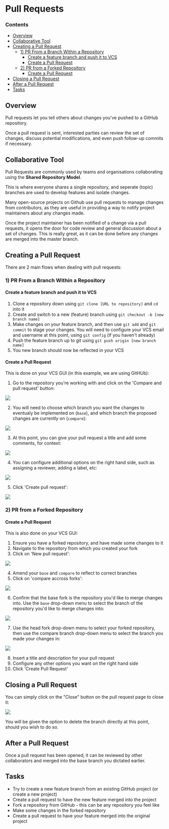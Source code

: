 # Pull Requests

<!--TOC_START-->
### Contents
- [Overview](#overview)
- [Collaborative Tool](#collaborative-tool)
- [Creating a Pull Request](#creating-a-pull-request)
	- [1) PR From a Branch Within a Repository](#1-pr-from-a-branch-within-a-repository)
		- [Create a feature branch and push it to VCS](#create-a-feature-branch-and-push-it-to-vcs)
		- [Create a Pull Request](#create-a-pull-request)
	- [2) PR from a Forked Repository](#2-pr-from-a-forked-repository)
		- [Create a Pull Request](#create-a-pull-request-1)
- [Closing a Pull Request](#closing-a-pull-request)
- [After a Pull Request](#after-a-pull-request)
- [Tasks](#tasks)

<!--TOC_END-->
## Overview
Pull requests let you tell others about changes you've pushed to a GitHub repository.  

Once a pull request is sent, interested parties can review the set of changes, discuss potential modifications, and even push follow-up commits if necessary.

## Collaborative Tool
Pull Requests are commonly used by teams and organisations collaborating using the **Shared Repository Model**.

This is where everyone shares a single repository, and seperate (topic) branches are used to develop features and isolate changes.

Many open-source projects on Github use pull requests to manage changes from contributors, as they are useful in providing a way to notify project maintainers about any changes made.

Once the project maintainer has been notified of a change via a pull requests, it opens the door for code review and general discussion about a set of changes.
This is really great, as it can be done before any changes are merged into the master branch.

## Creating a Pull Request
There are 2 main flows when dealing with pull requests:

### 1) PR From a Branch Within a Repository
#### Create a feature branch and push it to VCS
1. Clone a repository down using `git clone [URL to repository]` and `cd` into it
2. Create and switch to a new (feature) branch using `git checkout -b [new branch name]`
3. Make changes on your feature branch, and then use `git add` and `git commit` to stage your changes. You will need to configure your VCS email and username at this point, using `git config` (if you haven't already) 
4. Push the feature branch up to git using `git push origin [new branch name]`
5. You new branch should now be reflected in your VCS

#### Create a Pull Request
This is done on your VCS GUI (in this example, we are using GitHUb):

1. Go to the repository you're working with and click on the 'Compare and pull request' button:

![](https://i.imgur.com/4C9qMiD.png?1)

2. You will need to choose which branch you want the changes to eventualy be implemented on (`base`), and which branch the proposed changes are currently on (`compare`):

![](https://i.imgur.com/lWX58HA.png?1)

3. At this point, you can give your pull request a title and add some comments, for context:

![](https://i.imgur.com/geCW0mU.png?1)

4. You can configure additional options on the right hand side, such as assigning a reviewer, adding a label, etc:

![](https://i.imgur.com/i0zyMAG.png?2)

5. Click 'Create pull request':

![](https://i.imgur.com/xwRCTyk.png?3)

### 2) PR from a Forked Repository
#### Create a Pull Request
This is also done on your VCS GUI:

1. Ensure you have a forked repository, and have made some changes to it
2. Navigate to the repository from which you created your fork
3. Click on 'New pull request':

![](https://help.github.com/assets/images/help/pull_requests/pull-request-start-review-button.png)

4. Amend your `base` and `compare` to reflect to correct branches
5. Click on 'compare accross forks':

![](https://help.github.com/assets/images/help/pull_requests/compare-across-forks-link.png)

6. Confirm that the base fork is the repository you'd like to merge changes into. Use the `base` drop-down menu to select the branch of the repository you'd like to merge changes into:

![](https://help.github.com/assets/images/help/pull_requests/choose-base-fork-and-branch.png)

7. Use the head fork drop-down menu to select your forked repository, then use the compare branch drop-down menu to select the branch you made your changes in:

![](https://help.github.com/assets/images/help/pull_requests/choose-head-fork-compare-branch.png)

8. Insert a title and description for your pull request
9. Configure any other options you want on the right hand side
10. Click 'Create Pull Request'

## Closing a Pull Request
You can simply click on the "Close" button on the pull request page to close it:

![](https://i.imgur.com/fsFyzqL.png?1)

You will be given the option to delete the branch directly at this point, should you wish to do so. 

## After a Pull Request
Once a pull request has been opened, it can be reviewed by other collaborators and merged into the base branch you dictated earlier.

## Tasks
- Try to create a new feature branch from an existing GitHub project (or create a new project)
- Create a pull request to have the new feature merged into the project
- Fork a repository from GitHub - this can be any repository you feel like
- Make some changes in the forked repository
- Create a pull request to have your feature merged into the original project
